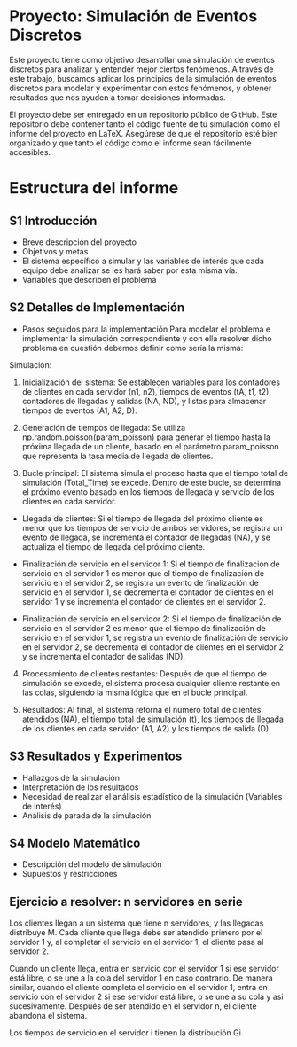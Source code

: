 # Proyecto: Simulación de Eventos Discretos

Este proyecto tiene como objetivo desarrollar una simulación de eventos discretos para analizar y entender mejor ciertos fenómenos. A través de este trabajo, buscamos aplicar los principios de la simulación de eventos discretos para modelar y experimentar con estos fenómenos, y obtener resultados que nos ayuden a tomar decisiones informadas.

El proyecto debe ser entregado en un repositorio público de GitHub. Este repositorio debe contener tanto el código fuente de tu simulación como el informe del proyecto en LaTeX. Asegúrese de que el repositorio esté bien organizado y que tanto el código como el informe sean fácilmente accesibles.

# Estructura del informe

## S1 Introducción

- Breve descripción del proyecto
- Objetivos y metas
- El sistema específico a simular y las variables de interés que cada equipo debe analizar se les hará saber por esta misma vía.
- Variables que describen el problema

## S2 Detalles de Implementación

- Pasos seguidos para la implementación
Para modelar el problema e implementar la simulación correspondiente y con ella resolver dicho problema en cuestión debemos definir como sería la misma:

Simulación:
1. Inicialización del sistema: Se establecen variables para los contadores de clientes en cada servidor (n1, n2), tiempos de eventos (tA, t1, t2), contadores de llegadas y salidas (NA, ND), y listas para almacenar tiempos de eventos (A1, A2, D).

2. Generación de tiempos de llegada: Se utiliza np.random.poisson(param_poisson) para generar el tiempo hasta la próxima llegada de un cliente, basado en el parámetro param_poisson que representa la tasa media de llegada de clientes.

3. Bucle principal: El sistema simula el proceso hasta que el tiempo total de simulación (Total_Time) se excede. Dentro de este bucle, se determina el próximo evento basado en los tiempos de llegada y servicio de los clientes en cada servidor.
- Llegada de clientes: Si el tiempo de llegada del próximo cliente es menor que los tiempos de servicio de ambos servidores, se registra un evento de llegada, se incrementa el contador de llegadas (NA), y se actualiza el tiempo de llegada del próximo cliente.

- Finalización de servicio en el servidor 1: Si el tiempo de finalización de servicio en el servidor 1 es menor que el tiempo de finalización de servicio en el servidor 2, se registra un evento de finalización de servicio en el servidor 1, se decrementa el contador de clientes en el servidor 1 y se incrementa el contador de clientes en el servidor 2.

- Finalización de servicio en el servidor 2: Si el tiempo de finalización de servicio en el servidor 2 es menor que el tiempo de finalización de servicio en el servidor 1, se registra un evento de finalización de servicio en el servidor 2, se decrementa el contador de clientes en el servidor 2 y se incrementa el contador de salidas (ND).

4. Procesamiento de clientes restantes: Después de que el tiempo de simulación se excede, el sistema procesa cualquier cliente restante en las colas, siguiendo la misma lógica que en el bucle principal.

5. Resultados: Al final, el sistema retorna el número total de clientes atendidos (NA), el tiempo total de simulación (t), los tiempos de llegada de los clientes en cada servidor (A1, A2) y los tiempos de salida (D).

## S3 Resultados y Experimentos

- Hallazgos de la simulación
- Interpretación de los resultados
- Necesidad de realizar el análisis estadístico de la simulación (Variables de interés)
- Análisis de parada de la simulación

## S4 Modelo Matemático

- Descripción del modelo de simulación
- Supuestos y restricciones


## Ejercicio a resolver: n servidores en serie

Los clientes llegan a un sistema que tiene n servidores, y las llegadas distribuye M. Cada cliente que llega debe ser atendido primero por el servidor 1 y, al completar el servicio en el servidor 1, el cliente pasa al servidor 2.

Cuando un cliente llega, entra en servicio con el servidor 1 si ese servidor está libre, o se une a la cola del servidor 1 en caso contrario. De manera similar, cuando el cliente completa el servicio en el servidor 1, entra en servicio con el servidor 2 si ese servidor está libre, o se une a su cola y asi sucesivamente. Después de ser atendido en el servidor n, el cliente abandona el sistema.

Los tiempos de servicio en el servidor i tienen la distribución Gi